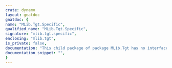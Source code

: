 ```yaml
---
crate: dynamo
layout: gnatdoc
gnatdoc: {
name: "MLib.Tgt.Specific",
qualified_name: "MLib.Tgt.Specific",
signature: "mlib.tgt.specific",
enclosing: "mlib.tgt",
is_private: false,
documentation: "This child package of package MLib.Tgt has no interface.\nFor each platform, there is a specific body that defines the subprogram\nthat are different from the default defined in the body of MLib.Tgt,\nand modify the corresponding access to subprogram value in the private\npart of MLib.Tgt.",
documentation_snippet: "",
}
---
```


